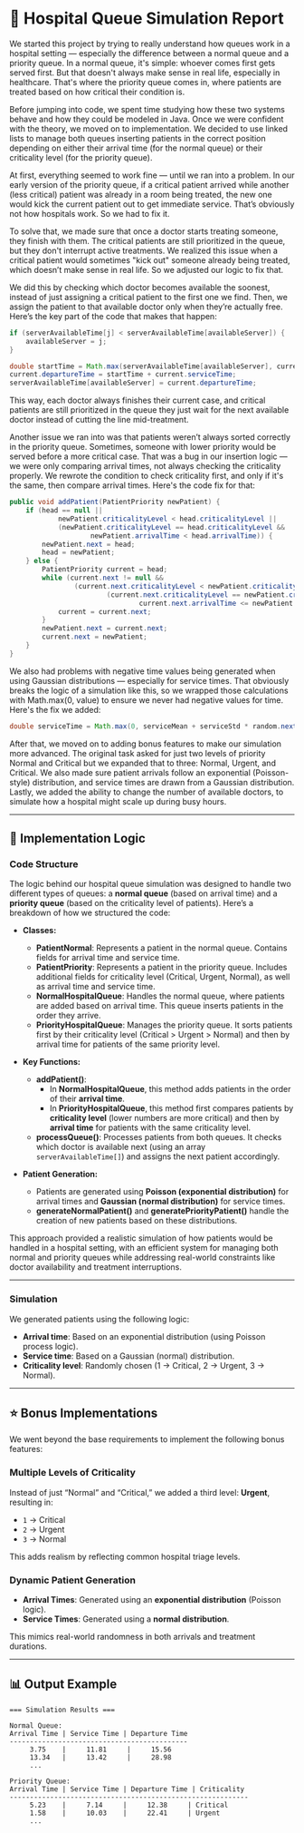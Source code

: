 # 🏥 Hospital Queue Simulation Report

We started this project by trying to really understand how queues work in a hospital setting — especially the difference between a normal queue and a priority queue. In a normal queue, it's simple: whoever comes first gets served first. But that doesn't always make sense in real life, especially in healthcare. That's where the priority queue comes in, where patients are treated based on how critical their condition is.

Before jumping into code, we spent time studying how these two systems behave and how they could be modeled in Java. Once we were confident with the theory, we moved on to implementation. We decided to use linked lists to manage both queues inserting patients in the correct position depending on either their arrival time (for the normal queue) or their criticality level (for the priority queue).

At first, everything seemed to work fine — until we ran into a problem. In our early version of the priority queue, if a critical patient arrived while another (less critical) patient was already in a room being treated, the new one would kick the current patient out to get immediate service. That’s obviously not how hospitals work. So we had to fix it.

To solve that, we made sure that once a doctor starts treating someone, they finish with them. The critical patients are still prioritized in the queue, but they don't interrupt active treatments. We realized this issue when a critical patient would sometimes "kick out" someone already being treated, which doesn’t make sense in real life. So we adjusted our logic to fix that.

We did this by checking which doctor becomes available the soonest, instead of just assigning a critical patient to the first one we find. Then, we assign the patient to that available doctor only when they’re actually free. Here’s the key part of the code that makes that happen:

```java
if (serverAvailableTime[j] < serverAvailableTime[availableServer]) {
    availableServer = j;
}

double startTime = Math.max(serverAvailableTime[availableServer], current.arrivalTime);
current.departureTime = startTime + current.serviceTime;
serverAvailableTime[availableServer] = current.departureTime;
```

This way, each doctor always finishes their current case, and critical patients are still prioritized in the queue they just wait for the next available doctor instead of cutting the line mid-treatment.

Another issue we ran into was that patients weren’t always sorted correctly in the priority queue. Sometimes, someone with lower priority would be served before a more critical case. That was a bug in our insertion logic — we were only comparing arrival times, not always checking the criticality properly. We rewrote the condition to check criticality first, and only if it's the same, then compare arrival times. Here's the code fix for that:

```java
public void addPatient(PatientPriority newPatient) {
    if (head == null ||
            newPatient.criticalityLevel < head.criticalityLevel ||
            (newPatient.criticalityLevel == head.criticalityLevel &&
                    newPatient.arrivalTime < head.arrivalTime)) {
        newPatient.next = head;
        head = newPatient;
    } else {
        PatientPriority current = head;
        while (current.next != null &&
                (current.next.criticalityLevel < newPatient.criticalityLevel ||
                        (current.next.criticalityLevel == newPatient.criticalityLevel &&
                                current.next.arrivalTime <= newPatient.arrivalTime))) {
            current = current.next;
        }
        newPatient.next = current.next;
        current.next = newPatient;
    }
}
```
We also had problems with negative time values being generated when using Gaussian distributions — especially for service times. That obviously breaks the logic of a simulation like this, so we wrapped those calculations with Math.max(0, value) to ensure we never had negative values for time. Here's the fix we added:

```java
double serviceTime = Math.max(0, serviceMean + serviceStd * random.nextGaussian());
```

After that, we moved on to adding bonus features to make our simulation more advanced. The original task asked for just two levels of priority Normal and Critical but we expanded that to three: Normal, Urgent, and Critical. We also made sure patient arrivals follow an exponential (Poisson-style) distribution, and service times are drawn from a Gaussian distribution. Lastly, we added the ability to change the number of available doctors, to simulate how a hospital might scale up during busy hours.

---

## 🧱 Implementation Logic

### Code Structure

The logic behind our hospital queue simulation was designed to handle two different types of queues: a **normal queue** (based on arrival time) and a **priority queue** (based on the criticality level of patients). Here’s a breakdown of how we structured the code:

- **Classes:**
   - **PatientNormal**: Represents a patient in the normal queue. Contains fields for arrival time and service time.
   - **PatientPriority**: Represents a patient in the priority queue. Includes additional fields for criticality level (Critical, Urgent, Normal), as well as arrival time and service time.
   - **NormalHospitalQueue**: Handles the normal queue, where patients are added based on arrival time. This queue inserts patients in the order they arrive.
   - **PriorityHospitalQueue**: Manages the priority queue. It sorts patients first by their criticality level (Critical > Urgent > Normal) and then by arrival time for patients of the same priority level.

- **Key Functions:**
   - **addPatient()**: 
     - In **NormalHospitalQueue**, this method adds patients in the order of their **arrival time**.
     - In **PriorityHospitalQueue**, this method first compares patients by **criticality level** (lower numbers are more critical) and then by **arrival time** for patients with the same criticality level.
   - **processQueue()**: Processes patients from both queues. It checks which doctor is available next (using an array `serverAvailableTime[]`) and assigns the next patient accordingly.

- **Patient Generation:**
   - Patients are generated using **Poisson (exponential distribution)** for arrival times and **Gaussian (normal distribution)** for service times.
   - **generateNormalPatient()** and **generatePriorityPatient()** handle the creation of new patients based on these distributions.

This approach provided a realistic simulation of how patients would be handled in a hospital setting, with an efficient system for managing both normal and priority queues while addressing real-world constraints like doctor availability and treatment interruptions.

---

### Simulation

We generated patients using the following logic:
- **Arrival time**: Based on an exponential distribution (using Poisson process logic).
- **Service time**: Based on a Gaussian (normal) distribution.
- **Criticality level**: Randomly chosen (1 → Critical, 2 → Urgent, 3 → Normal).

---

## ⭐ Bonus Implementations

We went beyond the base requirements to implement the following bonus features:

### Multiple Levels of Criticality
Instead of just “Normal” and “Critical,” we added a third level: **Urgent**, resulting in:
- `1` → Critical
- `2` → Urgent
- `3` → Normal

This adds realism by reflecting common hospital triage levels.

### Dynamic Patient Generation
- **Arrival Times**: Generated using an **exponential distribution** (Poisson logic).
- **Service Times**: Generated using a **normal distribution**.

This mimics real-world randomness in both arrivals and treatment durations.

---

## 📊 Output Example

```text
=== Simulation Results ===

Normal Queue:
Arrival Time | Service Time | Departure Time
--------------------------------------------
     3.75    |     11.81     |     15.56
     13.34   |     13.42     |     28.98
     ...

Priority Queue:
Arrival Time | Service Time | Departure Time | Criticality
-----------------------------------------------------------
     5.23    |     7.14     |     12.38     | Critical
     1.58    |     10.03    |     22.41     | Urgent
     ...
```
